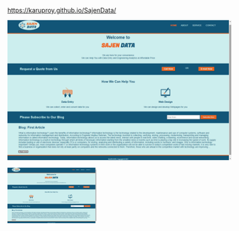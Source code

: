 https://karuproy.github.io/SajenData/

![sample_image](sample.png)

<img src="sample.png" width = 200>
